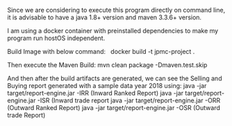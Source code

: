 Since we are considering to execute this program directly on command line, it is advisable to have  a java 1.8+ version and maven 3.3.6+ version.

I am using a docker container with preinstalled dependencies to make my program run hostOS independent.

Build Image with below command:
    docker build -t jpmc-project .


Then execute the Maven Build:
    mvn clean package -Dmaven.test.skip
    
    
And then after the build artifacts are generated, we can see the Selling and Buying report generated with a sample data year 2018 using:
    java -jar target/report-engine.jar -IRR (Inward Ranked Report)
    java -jar target/report-engine.jar -ISR (Inward trade report
    java -jar target/report-engine.jar -ORR (Outward Ranked Report)
    java -jar target/report-engine.jar -OSR (Outward trade Report)
